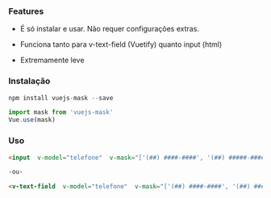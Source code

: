 ### Features

- É só instalar e usar. Não requer configurações extras.

- Funciona tanto para v-text-field (Vuetify) quanto input (html)

- Extremamente leve

### Instalação

```js
npm install vuejs-mask --save

import mask from 'vuejs-mask'
Vue.use(mask)
```

### Uso

```html
<input  v-model="telefone"  v-mask="['(##) ####-####', '(##) #####-####']" />

-ou- 

<v-text-field  v-model="telefone"  v-mask="['(##) ####-####', '(##) #####-####']" />

```
